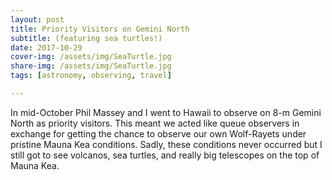 ```yaml
---
layout: post
title: Priority Visitors on Gemini North
subtitle: (featuring sea turtles!)
date: 2017-10-29
cover-img: /assets/img/SeaTurtle.jpg
share-img: /assets/img/SeaTurtle.jpg
tags: [astronomy, observing, travel]

---
```


In mid-October Phil Massey and I went to Hawaii to observe on 8-m Gemini North as priority visitors. This meant we acted like queue observers in exchange for getting the chance to observe our own Wolf-Rayets under pristine Mauna Kea conditions. Sadly, these conditions never occurred but I still got to see volcanos, sea turtles, and really big telescopes on the top of Mauna Kea.
